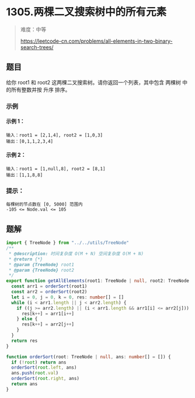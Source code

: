 # 1305.两棵二叉搜索树中的所有元素

> 难度：中等
>
> https://leetcode-cn.com/problems/all-elements-in-two-binary-search-trees/

## 题目

给你 root1 和 root2 这两棵二叉搜索树。请你返回一个列表，其中包含 两棵树 中的所有整数并按 升序 排序。

### 示例

#### 示例 1：

```
输入：root1 = [2,1,4], root2 = [1,0,3]
输出：[0,1,1,2,3,4]
```

#### 示例 2：

```
输入：root1 = [1,null,8], root2 = [8,1]
输出：[1,1,8,8] 
```

### 提示：

```
每棵树的节点数在 [0, 5000] 范围内
-105 <= Node.val <= 105
```

## 题解

```typescript
import { TreeNode } from "../../utils/TreeNode"
/**
 * @description: 时间复杂度 O(M + N) 空间复杂度 O(M + N)
 * @return {*}
 * @param {TreeNode} root1
 * @param {TreeNode} root2
 */
export function getAllElements(root1: TreeNode | null, root2: TreeNode | null): number[] {
  const arr1 = orderSort(root1)
  const arr2 = orderSort(root2)
  let i = 0, j = 0, k = 0, res: number[] = []
  while (i < arr1.length || j < arr2.length) {
    if ((j >= arr2.length) || (i < arr1.length && arr1[i] <= arr2[j])) {
      res[k++] = arr1[i++]
    } else {
      res[k++] = arr2[j++]
    }
  }
  return res
}

function orderSort(root: TreeNode | null, ans: number[] = []) {
  if (!root) return ans
  orderSort(root.left, ans)
  ans.push(root.val)
  orderSort(root.right, ans)
  return ans
}
```
